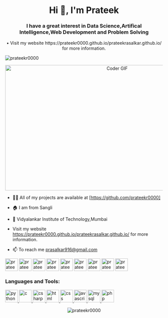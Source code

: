 <h1 align="center">Hi 👋, I'm Prateek</h1>
<h3 align="center">I have a great interest in Data Science,Artifical Intelligence,Web Development and Problem Solving</h3>
<p align="center">• Visit my website https://prateekr0000.github.io/prateekrasalkar.github.io/ for more information.</p>
<p align="left">
    <img src="https://komarev.com/ghpvc/?username=prateekr0000&label=Profile%20views&color=0e75b6&style=flat" alt="prateekr0000" /> </p>

<p align="center">
<a href="https://prateekr0000.github.io/prateekrasalkar.github.io/"><img src="https://media.giphy.com/media/SWoSkN6DxTszqIKEqv/giphy.gif" alt="Coder GIF" width="700" height="400"></p></a>


- 👨‍💻 All of my projects are available at [https://github.com/prateekr0000]

- 🏠 I am from Sangli

- 🏫 Vidyalankar Institute of Technology,Mumbai

-  Visit my website https://prateekr0000.github.io/prateekrasalkar.github.io/ for more information.

- 📫 To reach me prasalkar916@gmail.com

<p align="left">
  <a href="https://www.linkedin.com/in/prateek-rasalkar-54653421b/" target="blank"><img align="center" src="https://cdn.jsdelivr.net/npm/simple-icons@3.0.1/icons/linkedin.svg" alt="prateekr0000" height="40" width="40" /></a>
<a href="https://www.facebook.com/prateek.rasalkar.3" target="blank"><img align="center" src="https://cdn.jsdelivr.net/npm/simple-icons@3.13.0/icons/facebook.svg" alt="prateekr0000" height="40" width="40" /></a>
<a href="https://www.instagram.com/prateek_rasalkar/" target="blank"><img align="center" src="https://cdn.jsdelivr.net/npm/simple-icons@3.13.0/icons/instagram.svg" alt="prateekr0000" height="40" width="40" /></a>
  <a href="https://www.snapchat.com/add/prateek_150902?share_id=jYy0FeszcZ8&locale=en-US" target="blank"><img align="center" src="https://cdn.jsdelivr.net/npm/simple-icons@3.13.0/icons/snapchat.svg" alt="prateekr0000" height="40" width="40" /></a>
<a href="https://youtube.com/@prateekrasalkar1755?si=LVxFFjuOJcJJUDzj" target="blank"><img align="center" src="https://cdn.jsdelivr.net/npm/bootstrap-icons@1.2.1/icons/youtube.svg" alt="prateekr0000" height="40" width="40" /></a>
<a href="mailto: prasalkar916@gmail.com" target="blank"><img align="center" src="https://cdn.jsdelivr.net/npm/bootstrap-icons@1.2.1/icons/mailbox2.svg" alt="prateekr0000" height="40" width="40" /></a>
    <a href="https://twitter.com/PrateekRasalkar" target="blank"><img align="center" src="https://cdn.jsdelivr.net/npm/bootstrap-icons@1.2.1/icons/twitter.svg" alt="prateekr0000" height="40" width="40" /></a>
<a href="https://github.com/prateekr0000" target="blank"><img align="center" src="https://cdn.jsdelivr.net/npm/bootstrap-icons@1.2.1/icons/github.svg" alt="prateekr0000" height="40" width="40" /></a>
<a href="https://t.me/prateek_rasalkar" target="blank"><img align="center" src="https://fontawesomeicons.com/lib/svg/telegram-logo-duotone.svg" alt="prateekr0000" height="40" width="40" /></a>


    
</p>


<h3 align="left">Languages and Tools:</h3>
<p align="left">
    <a href="https://www.python.org" target="_blank"> <img src="https://cdn.jsdelivr.net/npm/simple-icons@3.13.0/icons/python.svg" alt="python" width="40" height="40"/> </a>
      <a href="https://www.cprogramming.com/" target="_blank"> <img src="https://cdn.jsdelivr.net/npm/simple-icons@3.13.0/icons/c.svg" alt="c" width="40" height="40"/> </a>
      <a href="https://en.wikipedia.org/wiki/C_Sharp_(programming_language)" target="_blank"> <img src="https://cdn.jsdelivr.net/npm/simple-icons@3.13.0/icons/csharp.svg" alt="csharp" width="40" height="40"/> </a>
    <a href="https://html.com/" target="_blank"> <img src="https://cdn.jsdelivr.net/npm/simple-icons@3.13.0/icons/html5.svg" alt="html" width="40" height="40"/> </a>
    <a href="https://web.dev/learn/css/" target="_blank"> <img src="https://cdn.jsdelivr.net/npm/simple-icons@3.13.0/icons/css3.svg" alt="css" width="40" height="40"/> </a>
    <a href="https://www.javascript.com/" target="_blank"> <img src="https://cdn.jsdelivr.net/npm/simple-icons@3.13.0/icons/javascript.svg" alt="javascript" width="40" height="40"/> </a>
    <a href="https://www.mysql.com/" target="_blank"> <img src="https://cdn.jsdelivr.net/npm/simple-icons@3.13.0/icons/mysql.svg" alt="mysql" width="40" height="40"/> </a>
    <a href="https://www.php.net/" target="_blank"> <img src="https://cdn.jsdelivr.net/npm/simple-icons@3.13.0/icons/php.svg" alt="php" width="40" height="40"/> </a>
    </p>

 

<p align="center">
  <img src=https://github-readme-stats.vercel.app/api?username=prateekr0000&show_icons=true alt=prateekr0000 />
</p>
